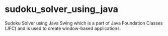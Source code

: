 # sudoku_solver_using_java
Sudoku Solver using Java Swing which is a part of Java Foundation Classes (JFC) and is used to create window-based applications.
